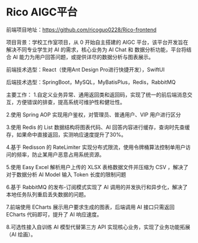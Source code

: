 # Rico AIGC平台
前端项目地址：https://github.com/ricoguo0228/Rico-frontend

项目背景：学校工作室项目，从 0 开始自主搭建的 AIGC 平台，该平台开发旨在解决不同专业学生对 AI 的需求，核心业务为 AI Chat 和 数据分析功能，平台将结合 AI 能力为用户回答问题，或提供详尽的数据分析与图表展示。

前端技术选型：React（使用Ant Design Pro进行快捷开发），SwiftUI

后端技术选型：SpringBoot，MySQL，MyBatisPlus，Redis，RabbitMQ

主要工作：
1.自定义业务异常、通用返回类和返回码，实现了统一的前后端消息交互，方便错误的排查，提高系统可维护性和健壮性。

2.使用 Spring AOP 实现用户鉴权，对管理员、普通用户、VIP 用户进行区分

3.使用 Redis 的 List 数据结构将图表代码、AI 回答内容进行缓存，查询时先查缓存，如果命中直接返回，实测响应速度提升了30%。

4.基于 Redisson 的 RateLimiter 实现分布式限流，使用令牌桶算法控制单用户访问的频率，防止某用户恶意占用系统资源。

5.使用 Easy Excel 解析用户上传的 XLSX 表格数据文件并压缩为 CSV ，解决了对于数据分析 AI Model 输入 Token 长度的限制问题

6.基于 RabbitMQ 的发布-订阅模式实现了 AI 调用的并发执行和异步化，解决了本地任务队列重启丢失数据的问题。

7.前端使用 ECharts 展示用户要求生成的图表，后端调用 AI 接口只需返回 ECharts 代码即可，提升了 AI 响应速度。

8.可选性接入自训练 AI 模型代替第三方 API 实现核心业务，实现了业务功能拓展（AI 绘画）。


